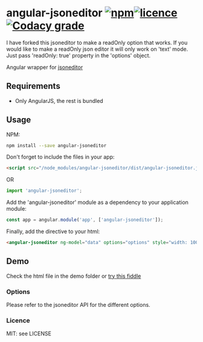 # angular-jsoneditor [![npm](https://img.shields.io/npm/v/angular-jsoneditor.svg?style=flat-square)](https://github.com/isonet/angular-jsoneditor)[![licence](https://img.shields.io/npm/l/angular-jsoneditor.svg?style=flat-square)](https://img.shields.io/npm/l/angular-jsoneditor.svg)[![Codacy grade](https://img.shields.io/codacy/grade/5483756bdff94ba6bc1bf530b24a3221.svg?style=flat-square)](https://github.com/isonet/angular-jsoneditor)

I have forked this jsoneditor to make a readOnly option that works.
If you would like to make a readOnly json editor it will only work on 'text' mode.
Just pass 'readOnly: true' property in the 'options' object.

Angular wrapper for [jsoneditor](https://github.com/josdejong/jsoneditor)

## Requirements

- Only AngularJS, the rest is bundled


## Usage

NPM:

```sh
npm install --save angular-jsoneditor
```


Don't forget to include the files in your app:

```html
<script src="/node_modules/angular-jsoneditor/dist/angular-jsoneditor.js"></script>
```

OR

```javascript
import 'angular-jsoneditor';
```

Add the 'angular-jsoneditor' module as a dependency to your application module:

```javascript
const app = angular.module('app', ['angular-jsoneditor']);
```

Finally, add the directive to your html:

```html
<angular-jsoneditor ng-model="data" options="options" style="width: 100%; height: 400px;"></angular-jsoneditor>
```

## Demo

Check the html file in the demo folder or [try this fiddle](https://jsfiddle.net/kdhky4v9/2/)



### Options

Please refer to the jsoneditor API for the different options.

### Licence

MIT: see LICENSE
